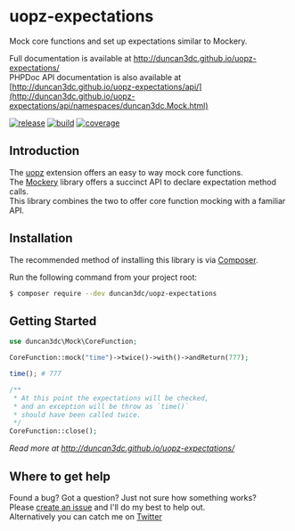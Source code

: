 # uopz-expectations
Mock core functions and set up expectations similar to Mockery.

Full documentation is available at http://duncan3dc.github.io/uopz-expectations/  
PHPDoc API documentation is also available at [http://duncan3dc.github.io/uopz-expectations/api/](http://duncan3dc.github.io/uopz-expectations/api/namespaces/duncan3dc.Mock.html)  

[![release](https://poser.pugx.org/duncan3dc/uopz-expectations/version.svg)](https://packagist.org/packages/duncan3dc/uopz-expectations)
[![build](https://travis-ci.org/duncan3dc/uopz-expectations.svg?branch=master)](https://travis-ci.org/duncan3dc/uopz-expectations)
[![coverage](https://codecov.io/gh/duncan3dc/uopz-expectations/graph/badge.svg)](https://codecov.io/gh/duncan3dc/uopz-expectations)


## Introduction

The [uopz](https://secure.php.net/manual/en/intro.uopz.php) extension offers an easy to way mock core functions.  
The [Mockery](https://github.com/mockery/mockery) library offers a succinct API to declare expectation method calls.  
This library combines the two to offer core function mocking with a familiar API.  


## Installation

The recommended method of installing this library is via [Composer](//getcomposer.org/).

Run the following command from your project root:

```bash
$ composer require --dev duncan3dc/uopz-expectations
```


## Getting Started

```php
use duncan3dc\Mock\CoreFunction;

CoreFunction::mock("time")->twice()->with()->andReturn(777);

time(); # 777

/**
 * At this point the expectations will be checked,
 * and an exception will be throw as `time()`
 * should have been called twice.
 */
CoreFunction::close();
```

_Read more at http://duncan3dc.github.io/uopz-expectations/_  


## Where to get help
Found a bug? Got a question? Just not sure how something works?  
Please [create an issue](//github.com/duncan3dc/uopz-expectations/issues) and I'll do my best to help out.  
Alternatively you can catch me on [Twitter](https://twitter.com/duncan3dc)
